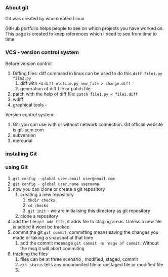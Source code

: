 ### About git 
Git was created by who created Linux

GitHub portfolio helps people to see on which projects you have worked on. This page is created to keep references which I need to see from time to time

### VCS - version control system
Before version control 
1. Diffing files: diff command in linux can be used to do this `diff file1.py file2.py`
    1. diff with -u `diff oldfile.py new_file > change.diff`
    2. generation of diff file or patch file.
2. patch with the help of diff file: `patch file1.py < file1.diff`
3. wdiff
4. graphical tools - 

Version control system:
1. Git: you can use with or without network connection. Git official website is git-scm.com
2. subversion
3. mercurial

### installing Git


### using Git
1. `git config --global user.email user@email.com`
2. `git config - global user.name username`
3. now you can clone or create a git repository
    1. creating a new repository
        1. `mkdir checks`
        2. `cd checks`
        3. `git init` - we are initialising this directory as git repository
    2. clone a repository
4. add the file `git add file`, it adds file to staging areas. Unless a new file is added it wont be tracked.
5. commit the git `git commit`, committing means saving the changes you made or taking a snapshot at that time
    1. add the commit message `git commit -m 'msgs of commit`. Without the msg it will abort commiting
6. tracking the files
    1. files can be at three scenario , modified, staged, commit
    2. `git status` tells any uncommited file or unstaged file or modified file
    3. 